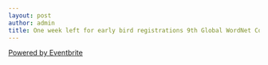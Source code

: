 ```yaml
---
layout: post
author: admin
title: One week left for early bird registrations 9th Global WordNet Conference Singapore January 2018
---
```


[Powered by Eventbrite](http://www.eventbrite.com/)

